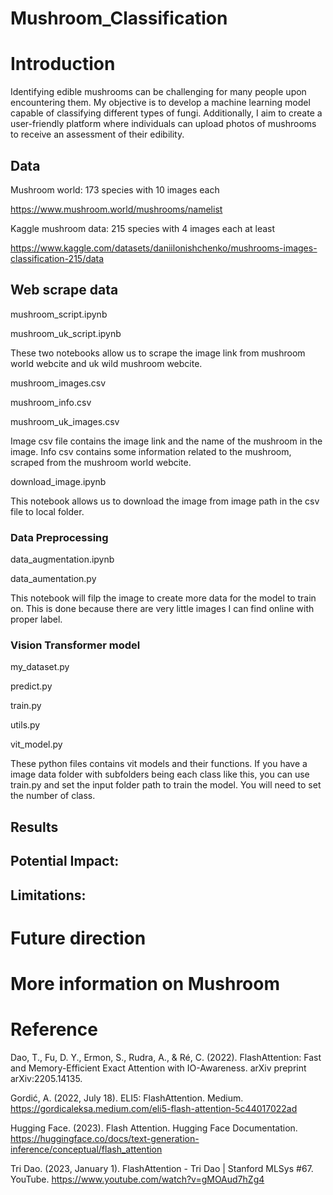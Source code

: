 # Mushroom_Classification

# Introduction
Identifying edible mushrooms can be challenging for many people upon encountering them. 
My objective is to develop a machine learning model capable of classifying different types of fungi. 
Additionally, I aim to create a user-friendly platform where individuals can upload photos of mushrooms to receive an assessment of their edibility.

## Data
Mushroom world: 173 species with 10 images each

https://www.mushroom.world/mushrooms/namelist

Kaggle mushroom data: 215 species with 4 images each at least

https://www.kaggle.com/datasets/daniilonishchenko/mushrooms-images-classification-215/data

## Web scrape data
mushroom_script.ipynb

mushroom_uk_script.ipynb

These two notebooks allow us to scrape the image link from mushroom world webcite and uk wild mushroom webcite.

mushroom_images.csv

mushroom_info.csv

mushroom_uk_images.csv

Image csv file contains the image link and the name of the mushroom in the image. Info csv contains some information related to the mushroom, scraped from the mushroom world webcite.

download_image.ipynb

This notebook allows us to download the image from image path in the csv file to local folder.

### Data Preprocessing
data_augmentation.ipynb

data_aumentation.py

This notebook will filp the image to create more data for the model to train on. This is done because there are very little images I can find online with proper label.

### Vision Transformer model
my_dataset.py

predict.py

train.py

utils.py

vit_model.py

These python files contains vit models and their functions. If you have a image data folder with subfolders being each class like this, you can use train.py and set the input folder path to train the model. You will need to set the number of class.

## Results


## Potential Impact:


## Limitations:


# Future direction


# More information on Mushroom


# Reference
Dao, T., Fu, D. Y., Ermon, S., Rudra, A., & Ré, C. (2022). FlashAttention: Fast and Memory-Efficient Exact Attention with IO-Awareness. arXiv preprint arXiv:2205.14135.

Gordić, A. (2022, July 18). ELI5: FlashAttention. Medium. https://gordicaleksa.medium.com/eli5-flash-attention-5c44017022ad

Hugging Face. (2023). Flash Attention. Hugging Face Documentation. https://huggingface.co/docs/text-generation-inference/conceptual/flash_attention

Tri Dao. (2023, January 1). FlashAttention - Tri Dao | Stanford MLSys #67. YouTube. https://www.youtube.com/watch?v=gMOAud7hZg4


